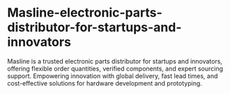 # Masline-electronic-parts-distributor-for-startups-and-innovators
Masline is a trusted electronic parts distributor for startups and innovators, offering flexible order quantities, verified components, and expert sourcing support. Empowering innovation with global delivery, fast lead times, and cost-effective solutions for hardware development and prototyping.
